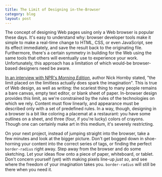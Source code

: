 ```yaml
---
title: The Limit of Designing in-the-Browser
category: blog
layout: post
---
```


The concept of designing Web pages using only a Web browser is popular these days. It's easy to understand why: browser developer tools make it simple to make a real-time change to HTML, CSS, or even JavaScript, see its effect immediately, and save the result back to the originating file. Furthermore, there's a certain symmetry in building for the Web using the same tools that others will eventually use to experience your work. Unfortunately, this approach has a limitation of which would-be browser-based designers need be aware.

[In an interview with NPR's _Morning Edition_][0], author Nick Hornby stated, "the limit placed on the limitless actually does spark the imagination". This is true of Web design, as well as writing: the scariest thing to many people remains a bare canvas, empty text editor, or blank sheet of paper. In-browser design provides this limit, as we're constrained by the rules of the technologies on which we rely. Content must flow linearly, and appearance must be described only with a set of predefined rules. In a way, though, designing in a browser is a bit like coloring a placemat at a restaurant: you have some outlines on a sheet, and three (four, if you're lucky) colors of crayons. Though one can certainly make art in this medium, it's severely restricting.

On your next project, instead of jumping straight into the browser, take a few minutes and look at the bigger picture. Don't get bogged down in shoe-horning your content into the correct series of tags, or finding the perfect `border-radius` right away. Step away from the browser and do some sketching. Let your ideas flow onto a piece of paper, whiteboard, or tablet. Don't concern yourself (yet) with making pixels line-up _just so_, and see where the freedom of your imagination takes you. `border-radius` will still be there when you need it.

[0]: http://www.npr.org/templates/story/story.php?storyId=130160199